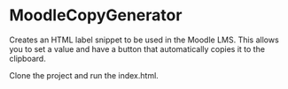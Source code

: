 # MoodleCopyGenerator
Creates an HTML label snippet to be used in the Moodle LMS.  This allows you to set a value and have a button that automatically copies it to the clipboard.

Clone the project and run the index.html.  
